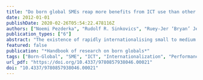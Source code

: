 ```yaml
---
title: "Do born global SMEs reap more benefits from ICT use than other internationalizing small firms?"
date: 2012-01-01
publishDate: 2020-02-26T05:54:22.478116Z
authors: ["Noemi Pezderka", "Rudolf R. Sinkovics", "Ruey-Jer ‘Bryan’ Jean"]
publication_types: ["6"]
abstract: "The existence of rapidly internationalising small to medium sized firms has been widely documented in the literature. Liberalisation of markets and the emergence of new Information and Communication Technologies (ICT) are the most frequently cited enablers of this phenomenon. However, despite their unprecedented potential to reach customers and reduce trade barriers, the anticipated positive impact of ICTs on firm performance has not been empirically supported to the expected degree. This study addresses this topical issue and investigates the effect of online media use on export performance by using multivariate statistical analysis on data drawn from a survey of 115 UK-based SMEs."
featured: false
publication: "*Handbook of research on born globals*"
tags: ["Born-Global", "SME", "ICT", "Internationalization", "Performance"]
url_pdf: "https://doi.org/10.4337/9780857938046.00021"
doi: "10.4337/9780857938046.00021"
---
```



